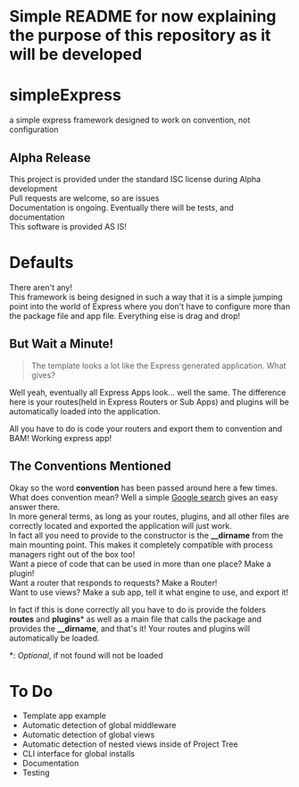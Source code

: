 # Simple README for now explaining the purpose of this repository as it will be developed

# simpleExpress
a simple express framework designed to work on convention, not configuration

## Alpha Release
This project is provided under the standard ISC license during Alpha development  
Pull requests are welcome, so are issues  
Documentation is ongoing. Eventually there will be tests, and documentation  
This software is provided AS IS!

# Defaults
There aren't any!  
This framework is being designed in such a way that it is a simple jumping point into the world of Express where you don't have to configure more than the package file and app file. Everything else is drag and drop!
## But Wait a Minute!
> The template looks a lot like the Express generated application. What gives?

Well yeah, eventually all Express Apps look... well the same. The difference here is your routes(held in Express Routers or Sub Apps) and plugins will be automatically loaded into the application.

All you have to do is code your routers and export them to convention and BAM! Working express app!
## The Conventions Mentioned
Okay so the word **convention** has been passed around here a few times. What does convention mean? Well a simple [Google search](https://google.com) gives an easy answer there.  
In more general terms, as long as your routes, plugins, and all other files are correctly located and exported the application will just work.  
In fact all you need to provide to the constructor is the **__dirname** from the main mounting point. This makes it completely compatible with process managers right out of the box too!  
Want a piece of code that can be used in more than one place? Make a plugin!  
Want a router that responds to requests? Make a Router!  
Want to use views? Make a sub app, tell it what engine to use, and export it!

In fact if this is done correctly all you have to do is provide the folders **routes** and **plugins**\* as well as a main file that calls the package and provides the **__dirname**, and that's it! Your routes and plugins will automatically be loaded.


\*: *Optional*, if not found will not be loaded

# To Do
 - Template app example
 - Automatic detection of global middleware
 - Automatic detection of global views
 - Automatic detection of nested views inside of Project Tree
 - CLI interface for global installs
 - Documentation
 - Testing
